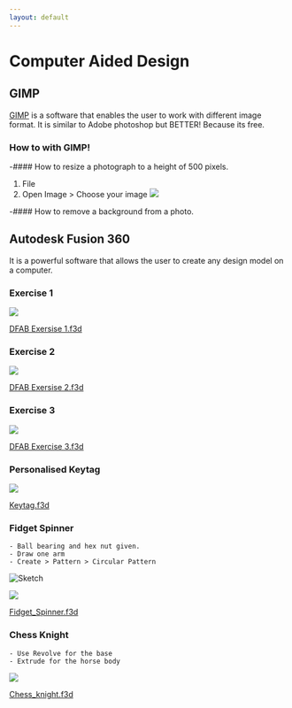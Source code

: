 ```yaml
---
layout: default
---
```


# Computer Aided Design  

## GIMP
[GIMP](https://www.gimp.org/) is a software that enables the user to work with different image format. It is similar to Adobe photoshop but BETTER! Because its free.

### **How to** with GIMP!

-#### How to resize a photograph to a height of 500 pixels.

1. File
2. Open Image > Choose your image
![](https://github.com/refrigerated/EP1000/blob/master/docs/images/ref12.png?raw=true)


-#### How to remove a background from a photo.



## Autodesk Fusion 360
It is a powerful software that allows the user to create any design model on a computer.

### Exercise 1
![](https://raw.githubusercontent.com/refrigerated/EP1000/master/docs/images/Ex1.png)  

[DFAB Exersise 1.f3d](https://github.com/refrigerated/EP1000/blob/master/DFAB%20Exercise%201%20v1.f3d?raw=true)

### Exercise 2
![](https://raw.githubusercontent.com/refrigerated/EP1000/master/docs/images/Ex2.png)  

[DFAB Exersise 2.f3d](https://github.com/refrigerated/EP1000/blob/master/DFAB%20Exercise%202%20v2.f3d?raw=true)

### Exercise 3  
![](https://raw.githubusercontent.com/refrigerated/EP1000/master/docs/images/Ex3.png)

[DFAB Exercise 3.f3d](https://github.com/refrigerated/EP1000/blob/master/DFAB%20Exersize%203%20v2.f3d?raw=true)


### Personalised Keytag
![](https://raw.githubusercontent.com/refrigerated/EP1000/master/docs/images/keytag.png)  

[Keytag.f3d](https://github.com/refrigerated/EP1000/blob/master/Name_Tag_Project_v5.f3d?raw=true)


### Fidget Spinner
	- Ball bearing and hex nut given.
	- Draw one arm
	- Create > Pattern > Circular Pattern  

![Sketch](https://raw.githubusercontent.com/refrigerated/EP1000/master/docs/images/sketch.jpg)  

![](https://raw.githubusercontent.com/refrigerated/EP1000/master/docs/images/Fidget%20Spinner.png)  

[Fidget_Spinner.f3d](https://github.com/refrigerated/EP1000/blob/master/Fidget_Spinner.f3d?raw=true) 

### Chess Knight
	- Use Revolve for the base
	- Extrude for the horse body 

![](https://raw.githubusercontent.com/refrigerated/EP1000/master/docs/images/knight.png)  

[Chess_knight.f3d](https://github.com/refrigerated/EP1000/blob/master/KnightChess%20v1.f3d?raw=true)




